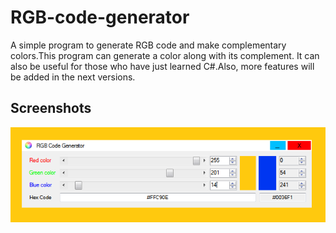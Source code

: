 # RGB-code-generator
A simple program to generate RGB code and make complementary colors.This program can generate a color along with its complement. It can also be useful for those who have just learned C#.Also, more features will be added in the next versions.
## Screenshots
![Capture1](https://github.com/ipos202one/RGB-code-generator/blob/main/img-1.png?raw=true)
